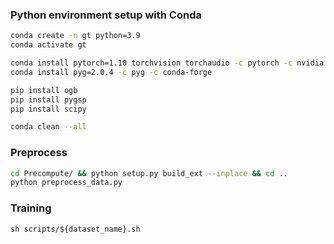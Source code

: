 ### Python environment setup with Conda

```bash
conda create -n gt python=3.9
conda activate gt

conda install pytorch=1.10 torchvision torchaudio -c pytorch -c nvidia
conda install pyg=2.0.4 -c pyg -c conda-forge

pip install ogb
pip install pygsp
pip install scipy

conda clean --all
```


### Preprocess
```bash
cd Precompute/ && python setup.py build_ext --inplace && cd ..
python preprocess_data.py
```

### Training

```
sh scripts/${dataset_name}.sh
```
